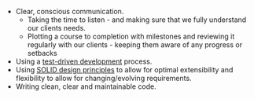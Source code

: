 - Clear, conscious communication.
  - Taking the time to listen - and making sure that we fully understand our clients needs.
  - Plotting a course to completion with milestones and reviewing it regularly with our clients - keeping them aware of any progress or setbacks
- Using a [test-driven development](https://developer.ibm.com/devpractices/software-development/articles/5-steps-of-test-driven-development/) process.
- Using [SOLID design principles](https://stackify.com/solid-design-principles/) to allow for optimal extensibility and flexibility to allow for changing/evolving requirements.
- Writing clean, clear and maintainable code.
